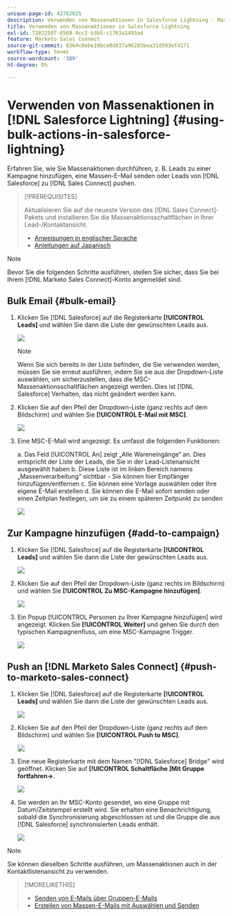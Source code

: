 ```yaml
---
unique-page-id: 42762825
description: Verwenden von Massenaktionen in Salesforce Lightning - Marketo-Dokumente - Produktdokumentation
title: Verwenden von Massenaktionen in Salesforce Lightning
exl-id: 72022507-6568-4cc2-b3b5-c1703a1493ad
feature: Marketo Sales Connect
source-git-commit: 8364c0ebe19bce0d837a96283bea31d593ef4171
workflow-type: tm+mt
source-wordcount: '389'
ht-degree: 0%

---
```


# Verwenden von Massenaktionen in [!DNL Salesforce Lightning] {#using-bulk-actions-in-salesforce-lightning}

Erfahren Sie, wie Sie Massenaktionen durchführen, z. B. Leads zu einer Kampagne hinzufügen, eine Massen-E-Mail senden oder Leads von [!DNL Salesforce] zu [!DNL Sales Connect] pushen.

>[!PREREQUISITES]
>
>Aktualisieren Sie auf die neueste Version des [!DNL Sales Connect]-Pakets und installieren Sie die Massenaktionsschaltflächen in Ihrer Lead-/Kontaktansicht.
>* [Anweisungen in englischer Sprache](assets/SF+Guide+for+Lightning-EN)
>* [Anleitungen auf Japanisch](assets/SF+Guide+for+Lightning-JA)

>[!NOTE]
>
>Bevor Sie die folgenden Schritte ausführen, stellen Sie sicher, dass Sie bei Ihrem [!DNL Marketo Sales Connect]-Konto angemeldet sind.

## Bulk Email {#bulk-email}

1. Klicken Sie [!DNL Salesforce] auf die Registerkarte **[!UICONTROL Leads]** und wählen Sie dann die Liste der gewünschten Leads aus.

   ![](assets/one-6.png)

   >[!NOTE]
   >
   >Wenn Sie sich bereits in der Liste befinden, die Sie verwenden werden, müssen Sie sie erneut ausführen, indem Sie sie aus der Dropdown-Liste auswählen, um sicherzustellen, dass die MSC-Massenaktionsschaltflächen angezeigt werden. Dies ist [!DNL Salesforce] Verhalten, das nicht geändert werden kann.

1. Klicken Sie auf den Pfeil der Dropdown-Liste (ganz rechts auf dem Bildschirm) und wählen Sie **[!UICONTROL E-Mail mit MSC]**.

   ![](assets/two-6.png)

1. Eine MSC-E-Mail wird angezeigt. Es umfasst die folgenden Funktionen:

   a. Das Feld [!UICONTROL An] zeigt „Alle Wareneingänge“ an. Dies entspricht der Liste der Leads, die Sie in der Lead-Listenansicht ausgewählt haben
b. Diese Liste ist im linken Bereich namens „Massenverarbeitung“ sichtbar - Sie können hier Empfänger hinzufügen/entfernen
c. Sie können eine Vorlage auswählen oder Ihre eigene E-Mail erstellen
d. Sie können die E-Mail sofort senden oder einen Zeitplan festlegen, um sie zu einem späteren Zeitpunkt zu senden

   ![](assets/three-5.png)

## Zur Kampagne hinzufügen {#add-to-campaign}

1. Klicken Sie [!DNL Salesforce] auf die Registerkarte **[!UICONTROL Leads]** und wählen Sie dann die Liste der gewünschten Leads aus.

   ![](assets/four-4.png)

1. Klicken Sie auf den Pfeil der Dropdown-Liste (ganz rechts im Bildschirm) und wählen Sie **[!UICONTROL Zu MSC-Kampagne hinzufügen]**.

   ![](assets/five-4.png)

1. Ein Popup [!UICONTROL Personen zu Ihrer Kampagne hinzufügen] wird angezeigt. Klicken Sie **[!UICONTROL Weiter]** und gehen Sie durch den typischen Kampagnenfluss, um eine MSC-Kampagne Trigger.

   ![](assets/six-1.png)

## Push an [!DNL Marketo Sales Connect] {#push-to-marketo-sales-connect}

1. Klicken Sie [!DNL Salesforce] auf die Registerkarte **[!UICONTROL Leads]** und wählen Sie dann die Liste der gewünschten Leads aus.

   ![](assets/seven-2.png)

1. Klicken Sie auf den Pfeil der Dropdown-Liste (ganz rechts auf dem Bildschirm) und wählen Sie **[!UICONTROL Push to MSC]**.

   ![](assets/eight-2.png)

1. Eine neue Registerkarte mit dem Namen &quot;[!DNL Salesforce] Bridge&quot; wird geöffnet. Klicken Sie auf **[!UICONTROL Schaltfläche ]Mit Gruppe fortfahren→**.

   ![](assets/nine-2.png)

1. Sie werden an Ihr MSC-Konto gesendet, wo eine Gruppe mit Datum/Zeitstempel erstellt wird. Sie erhalten eine Benachrichtigung, sobald die Synchronisierung abgeschlossen ist und die Gruppe die aus [!DNL Salesforce] synchronisierten Leads enthält.

   ![](assets/ten-1.png)

>[!NOTE]
>
>Sie können dieselben Schritte ausführen, um Massenaktionen auch in der Kontaktlistenansicht zu verwenden.

>[!MORELIKETHIS]
>
>* [Senden von E-Mails über Gruppen-E-Mails](/help/marketo/product-docs/marketo-sales-connect/email/using-the-compose-window/sending-emails-via-group-email.md)
>* [Erstellen von Massen-E-Mails mit Auswählen und Senden](/help/marketo/product-docs/marketo-sales-connect/email/using-the-compose-window/composing-bulk-emails-with-select-and-send.md#sending-emails)
